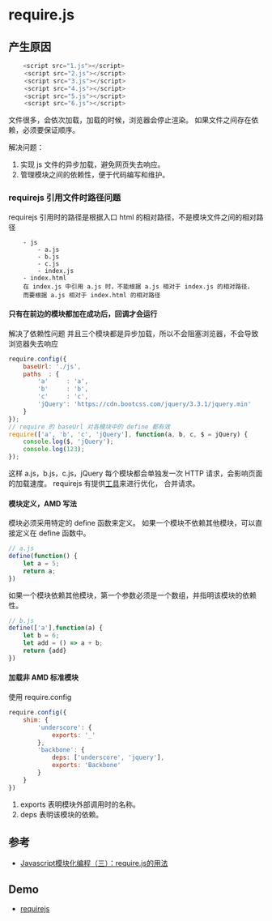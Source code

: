 # require.js
## 产生原因
```js
    <script src="1.js"></script>
　　 <script src="2.js"></script>
　 　<script src="3.js"></script>
　　 <script src="4.js"></script>
　　 <script src="5.js"></script>
　　 <script src="6.js"></script>
```
文件很多，会依次加载，加载的时候，浏览器会停止渲染。
如果文件之间存在依赖，必须要保证顺序。

解决问题：
1. 实现 js 文件的异步加载，避免网页失去响应。
2. 管理模块之间的依赖性，便于代码编写和维护。


### requirejs 引用文件时路径问题

requirejs 引用时的路径是根据入口 html 的相对路径，不是模块文件之间的相对路径
```
    - js
        - a.js
        - b.js
        - c.js
        - index.js
    - index.html
    在 index.js 中引用 a.js 时，不能根据 a.js 相对于 index.js 的相对路径，
    而要根据 a.js 相对于 index.html 的相对路径 
```


#### 只有在前边的模块都加在成功后，回调才会运行
解决了依赖性问题 
并且三个模块都是异步加载，所以不会阻塞浏览器，不会导致浏览器失去响应

```js
require.config({
    baseUrl: './js',
    paths  : {
        'a'     : 'a',
        'b'     : 'b',
        'c'     : 'c',
        'jQuery': 'https://cdn.bootcss.com/jquery/3.3.1/jquery.min'
    }
});
// require 的 baseUrl 对各模块中的 define 都有效
require(['a', 'b', 'c', 'jQuery'], function(a, b, c, $ = jQuery) {
    console.log($, 'jQuery');
    console.log(123);
});
```
这样 a.js，b.js，c.js，jQuery 每个模块都会单独发一次 HTTP 请求，会影响页面的加载速度。
requirejs 有提供[工具](http://requirejs.org/docs/optimization.html)来进行优化，
合并请求。

#### 模块定义，AMD 写法
模块必须采用特定的 define 函数来定义。
如果一个模块不依赖其他模块，可以直接定义在 define 函数中。
```js
// a.js
define(function() {
    let a = 5;
    return a;
})

```
如果一个模块依赖其他模块，第一个参数必须是一个数组，并指明该模块的依赖性。
```js
// b.js
define(['a'],function(a) {
    let b = 6;
    let add = () => a + b;
    return {add}
})
```
#### 加载非 AMD 标准模块
使用 require.config
```js
require.config({
    shim: {
        'underscore': {
            exports: '_'
        },
        'backbone': {
            deps: ['underscore', 'jquery'],
            exports: 'Backbone'
        }
    }
})
```
1. exports 表明模块外部调用时的名称。
2. deps 表明该模块的依赖。



## 参考
- [Javascript模块化编程（三）：require.js的用法](http://www.ruanyifeng.com/blog/2012/11/require_js.html)

## Demo
- [requirejs](https://github.com/luoyin1994/test/tree/master/module-pattern/requirejs) 